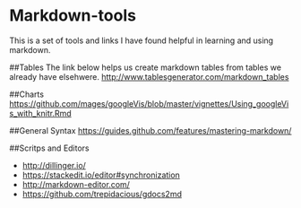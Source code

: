 # Markdown-tools
This is a set of tools and links I have found helpful in learning and using markdown.

##Tables
The link below helps us create markdown tables from tables we already have elsehwere.
http://www.tablesgenerator.com/markdown_tables

##Charts
https://github.com/mages/googleVis/blob/master/vignettes/Using_googleVis_with_knitr.Rmd

##General Syntax
https://guides.github.com/features/mastering-markdown/

##Scritps and Editors
* http://dillinger.io/
* https://stackedit.io/editor#synchronization
* http://markdown-editor.com/
* https://github.com/trepidacious/gdocs2md
